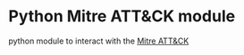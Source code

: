 # Python Mitre ATT&CK module
python module to interact with the [Mitre ATT&CK](https://attack.mitre.org/)
